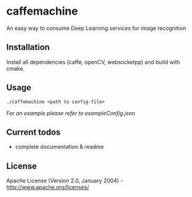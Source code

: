 # caffemachine
An easy way to consume Deep Learning services for image recognition

## Installation
Install all dependencies (caffe, openCV, websocketpp) and build with cmake.

## Usage

```
./caffemachine <path to config-file>
```

*For an example please refer to exampleConfig.json*

## Current todos
* complete documentation & readme

## License

Apache License (Version 2.0, January 2004) - http://www.apache.org/licenses/

